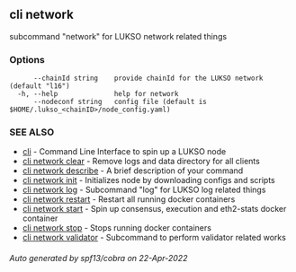 ## cli network

subcommand "network" for LUKSO network related things

### Options

```
      --chainId string    provide chainId for the LUKSO network (default "l16")
  -h, --help              help for network
      --nodeconf string   config file (default is $HOME/.lukso_<chainID>/node_config.yaml)
```

### SEE ALSO

* [cli](cli.md)	 - Command Line Interface to spin up a LUKSO node
* [cli network clear](cli_network_clear.md)	 - Remove logs and data directory for all clients
* [cli network describe](cli_network_describe.md)	 - A brief description of your command
* [cli network init](cli_network_init.md)	 - Initializes node by downloading configs and scripts
* [cli network log](cli_network_log.md)	 - Subcommand "log" for LUKSO log related things
* [cli network restart](cli_network_restart.md)	 - Restart all running docker containers
* [cli network start](cli_network_start.md)	 - Spin up consensus, execution and eth2-stats docker container
* [cli network stop](cli_network_stop.md)	 - Stops running docker containers
* [cli network validator](cli_network_validator.md)	 - Subcommand to perform validator related works

###### Auto generated by spf13/cobra on 22-Apr-2022
